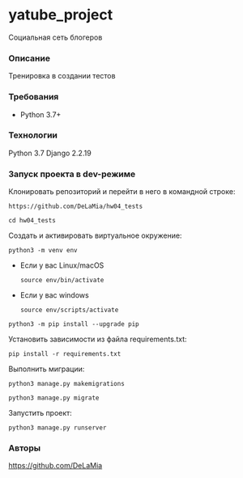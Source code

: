 # yatube_project
Социальная сеть блогеров

### Описание
Тренировка в создании тестов

### Требования
* Python 3.7+

### Технологии
Python 3.7
Django 2.2.19

### Запуск проекта в dev-режиме
Клонировать репозиторий и перейти в него в командной строке:

```
https://github.com/DeLaMia/hw04_tests
```

```
cd hw04_tests
```

Cоздать и активировать виртуальное окружение:

```
python3 -m venv env
```

* Если у вас Linux/macOS

    ```
    source env/bin/activate
    ```

* Если у вас windows

    ```
    source env/scripts/activate
    ```

```
python3 -m pip install --upgrade pip
```

Установить зависимости из файла requirements.txt:

```
pip install -r requirements.txt
```

Выполнить миграции:
```
python3 manage.py makemigrations
```

```
python3 manage.py migrate
```

Запустить проект:

```
python3 manage.py runserver
```
### Авторы
https://github.com/DeLaMia
